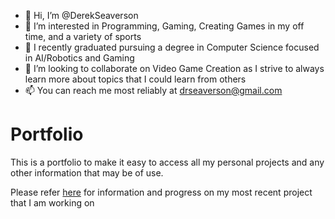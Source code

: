 - 👋 Hi, I’m @DerekSeaverson
- 👀 I’m interested in Programming, Gaming, Creating Games in my off time, and a variety of sports
- 🌱 I recently graduated pursuing a degree in Computer Science focused in AI/Robotics and Gaming
- 💞️ I’m looking to collaborate on Video Game Creation as I strive to always learn more about topics that I could learn from others
- 📫 You can reach me most reliably at drseaverson@gmail.com 


# Portfolio

This is a portfolio to make it easy to access all my personal projects and any other information that may be of use. 

Please refer [here](/main) for information and progress on my most recent project that I am working on
<!---
DerekSeaverson/DerekSeaverson is a ✨ special ✨ repository because its `README.md` (this file) appears on your GitHub profile.
You can click the Preview link to take a look at your changes.
--->
